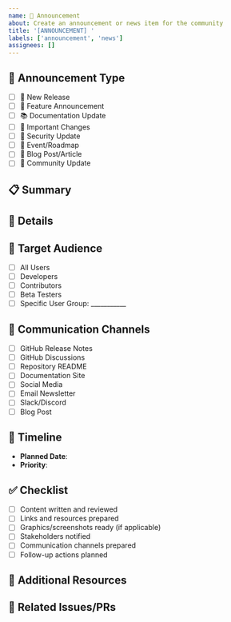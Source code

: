 ```yaml
---
name: 📢 Announcement
about: Create an announcement or news item for the community
title: '[ANNOUNCEMENT] '
labels: ['announcement', 'news']
assignees: []
---
```


## 📢 Announcement Type
<!-- Select the type of announcement -->
- [ ] 🚀 New Release
- [ ] 🎉 Feature Announcement  
- [ ] 📚 Documentation Update
- [ ] 🔧 Important Changes
- [ ] 🐛 Security Update
- [ ] 📅 Event/Roadmap
- [ ] 📝 Blog Post/Article
- [ ] 🤝 Community Update

## 📋 Summary
<!-- Provide a brief summary of the announcement -->


## 📖 Details
<!-- Provide detailed information about the announcement -->


## 🎯 Target Audience
<!-- Who should be informed about this? -->
- [ ] All Users
- [ ] Developers
- [ ] Contributors
- [ ] Beta Testers
- [ ] Specific User Group: ___________

## 📢 Communication Channels
<!-- Where should this be announced? -->
- [ ] GitHub Release Notes
- [ ] GitHub Discussions
- [ ] Repository README
- [ ] Documentation Site
- [ ] Social Media
- [ ] Email Newsletter
- [ ] Slack/Discord
- [ ] Blog Post

## 📅 Timeline
<!-- When should this be announced? -->
- **Planned Date**: <!-- YYYY-MM-DD -->
- **Priority**: <!-- High/Medium/Low -->

## ✅ Checklist
<!-- Tasks to complete for this announcement -->
- [ ] Content written and reviewed
- [ ] Links and resources prepared
- [ ] Graphics/screenshots ready (if applicable)
- [ ] Stakeholders notified
- [ ] Communication channels prepared
- [ ] Follow-up actions planned

## 📎 Additional Resources
<!-- Links, documents, or references -->


## 🔗 Related Issues/PRs
<!-- Link to related issues or pull requests --> 